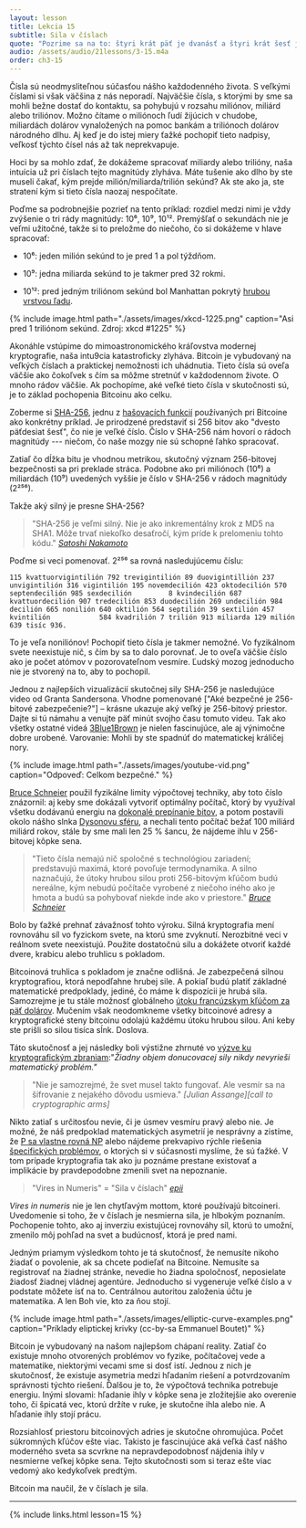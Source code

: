 ```yaml
---
layout: lesson
title: Lekcia 15
subtitle: Sila v číslach
quote: "Pozrime sa na to: štyri krát päť je dvanásť a štyri krát šesť je trinásť a štyri krát sedem je štrnásť – ale no tak! Týmto tempom sa nikdy nedostanem po dvadsať"
audio: /assets/audio/21lessons/3-15.m4a
order: ch3-15
---
```


Čísla sú neodmysliteľnou súčasťou nášho každodenného života. S veľkými 
číslami si však väčšina z nás neporadí. Najväčšie čísla, s ktorými by 
sme sa mohli bežne dostať do kontaktu, sa pohybujú v rozsahu miliónov, 
miliárd alebo triliónov. Možno čítame o miliónoch ľudí žijúcich v chudobe, 
miliardách dolárov vynaložených na pomoc bankám a triliónoch dolárov 
národného dlhu. Aj keď je do istej miery ťažké pochopiť tieto nadpisy, 
veľkosť týchto čísel nás až tak neprekvapuje.

Hoci by sa mohlo zdať, že dokážeme spracovať miliardy alebo trilióny, 
naša intuícia už pri číslach tejto magnitúdy zlyháva. Máte tušenie ako 
dlho by ste museli čakať, kým prejde milión/miliarda/trilión sekúnd? 
Ak ste ako ja, ste stratení kým si tieto čísla naozaj nespočítate.

Poďme sa podrobnejšie pozrieť na tento príklad: rozdiel medzi nimi je 
vždy zvýšenie o tri rády magnitúdy: 10⁶, 10⁹, 10¹². Premýšľať o sekundách 
nie je veľmi užitočné, takže si to preložme do niečoho, čo si dokážeme 
v hlave spracovať:

- 10⁶: jeden milión sekúnd to je pred 1 a pol týždňom.

- 10⁹: jedna miliarda sekúnd to je takmer pred 32 rokmi.

- 10¹²: pred jedným triliónom sekúnd bol Manhattan pokrytý [hrubou vrstvou ľadu].

{% include image.html path="./assets/images/xkcd-1225.png" caption="Asi pred 1 triliónom sekúnd. Zdroj: xkcd #1225" %}

Akonáhle vstúpime do mimoastronomického kráľovstva modernej kryptografie, 
naša intu9cia katastroficky zlyháva. Bitcoin je vybudovaný na veľkých 
číslach a praktickej nemožnosti ich uhádnutia. Tieto čísla sú oveľa väčšie 
ako čokoľvek s čím sa môžme stretnúť v každodennom živote. O mnoho rádov 
väčšie. Ak pochopíme, aké veľké tieto čísla v skutočnosti sú, je to základ 
pochopenia Bitcoinu ako celku.

Zoberme si [SHA-256], jednu z [hašovacích funkcií] používaných pri Bitcoine 
ako konkrétny príklad. Je prirodzené predstaviť si 256 bitov ako "dvesto 
päťdesiat šesť", čo nie je veľké číslo. Číslo v SHA-256 nám hovorí o rádoch 
magnitúdy --- niečom, čo naše mozgy nie sú schopné ľahko spracovať.

Zatiaľ čo dĺžka bitu je vhodnou metrikou, skutočný význam 256-bitovej 
bezpečnosti sa pri preklade stráca. Podobne ako pri miliónoch (10⁶) a 
miliardách (10⁹) uvedených vyššie je číslo v SHA-256 v rádoch magnitúdy (2²⁵⁶).

Takže aký silný je presne SHA-256?


> "SHA-256 je veľmi silný. Nie je ako inkrementálny krok z MD5 na SHA1. 
> Môže trvať niekoľko desaťročí, kým príde k prelomeniu tohto kódu."
> <cite>[Satoshi Nakamoto]</cite>

Poďme si veci pomenovať. 2²⁵⁶ sa rovná nasledujúcemu číslu:

    115 kvattuorvigintilión 792 trevigintilión 89 duovigintillión 237 unvigintilión 316 vigintilión 195 novemdecilión 423 oktodecilión 570 septendecilión 985 sexdecilión         8 kvindecilión 687 kvattuordecilión 907 tredecilión 853 duodecilión 269 undecilión 984 decilión 665 nonilión 640 oktilión 564 septilión 39 sextilión 457 kvintilión            584 kvadrilión 7 trilión 913 miliarda 129 milión 639 tisíc 936.

To je veľa noniliónov! Pochopiť tieto čísla je takmer nemožné. Vo fyzikálnom 
svete neexistuje nič, s čím by sa to dalo porovnať. Je to oveľa väčšie číslo 
ako je počet atómov v pozorovateľnom vesmíre. Ľudský mozog jednoducho nie je 
stvorený na to, aby to pochopil.

Jednou z najlepších vizualizácií skutočnej sily SHA-256 je nasledujúce video 
od Granta Sandersona. Vhodne pomenované ["Aké bezpečné je 256-bitové 
zabezpečenie?"] – krásne ukazuje aký veľký je 256-bitový priestor. Dajte si 
tú námahu a venujte päť minút svojho času tomuto videu. Tak ako všetky ostatné 
videá [3Blue1Brown] je nielen fascinujúce, ale aj výnimočne dobre urobené. 
Varovanie: Mohli by ste spadnúť do matematickej králičej nory.

{% include image.html path="./assets/images/youtube-vid.png" caption="Odpoveď: Celkom bezpečné." %}

[Bruce Schneier] použil fyzikálne limity výpočtovej techniky, aby toto číslo 
znázornil: aj keby sme dokázali vytvoriť optimálny počítač, ktorý by využíval 
všetku dodávanú energiu na [dokonalé prepínanie bitov], a potom postavili okolo 
nášho slnka [Dysonovu sféru], a nechali tento počítač bežať 100 miliárd miliárd 
rokov, stále by sme mali len 25 % šancu, že nájdeme ihlu v 256-bitovej 
kôpke sena.

> "Tieto čísla nemajú nič spoločné s technológiou zariadení; predstavujú maximá, 
> ktoré povoľuje termodynamika. A silno naznačujú, že útoky hrubou silou proti 
> 256-bitovým kľúčom budú nereálne, kým nebudú počítače vyrobené z niečoho iného 
> ako je hmota a budú sa pohybovať niekde inde ako v priestore."
> <cite>[Bruce Schneier][2]</cite>

Bolo by ťažké prehnať závažnosť tohto výroku. Silná kryptografia mení rovnováhu 
síl vo fyzickom svete, na ktorú sme zvyknutí. Nerozbitné veci v reálnom svete 
neexistujú. Použite dostatočnú silu a dokážete otvoriť každé dvere, krabicu 
alebo truhlicu s pokladom.

Bitcoinová truhlica s pokladom je značne odlišná. Je zabezpečená silnou 
kryptografiou, ktorá nepodľahne hrubej sile. A pokiaľ budú platiť základné 
matematické predpoklady, jediné, čo máme k dispozícii je hrubá sila. Samozrejme 
je tu stále možnosť globálneho [útoku francúzskym kľúčom za päť dolárov][wrench attack]. 
Mučením však neodomkneme všetky bitcoinové adresy a kryptografické steny bitcoinu
odolajú každému útoku hrubou silou. Ani keby ste prišli so silou tisíca sĺnk. 
Doslova.

Táto skutočnosť a jej následky boli výstižne zhrnuté vo [výzve ku kryptografickým 
zbraniam]:"*Žiadny objem donucovacej sily nikdy nevyrieši matematický problém."*

> "Nie je samozrejmé, že svet musel takto fungovať. Ale vesmír sa na šifrovanie 
> z nejakého dôvodu usmieva."
> <cite>[Julian Assange][call to cryptographic arms]</cite>

Nikto zatiaľ s určitosťou nevie, či je úsmev vesmíru pravý alebo nie. 
Je možné, že náš predpoklad matematických asymetrií je nesprávny a zistíme, 
že [P sa vlastne rovná NP] alebo nájdeme prekvapivo rýchle riešenia [špecifických 
problémov], o ktorých si v súčasnosti myslíme, že sú ťažké. V tom prípade 
kryptografia tak ako ju poznáme prestane existovať a implikácie by pravdepodobne 
zmenili svet na nepoznanie.

> "Vires in Numeris" = "Sila v číslach"
> <cite>[epii]</cite>

*Vires in numeris* nie je len chytľavým mottom, ktoré používajú bitcoineri. 
Uvedomenie si toho, že v číslach je nesmierna sila, je hlbokým poznaním. 
Pochopenie tohto, ako aj inverziu existujúcej rovnováhy síl, ktorú to umožní, 
zmenilo môj pohľad na svet a budúcnosť, ktorá je pred nami.

Jedným priamym výsledkom tohto je tá skutočnosť, že nemusíte nikoho žiadať o 
povolenie, ak sa chcete podieľať na Bitcoine. Nemusíte sa registrovať na žiadnej 
stránke, nevedie ho žiadna spoločnosť, neposielate žiadosť žiadnej vládnej 
agentúre. Jednoducho si vygeneruje veľké číslo a v podstate môžete ísť na to. 
Centrálnou autoritou založenia účtu je matematika. A len Boh vie, kto za ňou stojí.

{% include image.html path="./assets/images/elliptic-curve-examples.png" caption="Príklady eliptickej krivky (cc-by-sa Emmanuel Boutet)" %}

Bitcoin je vybudovaný na našom najlepšom chápaní reality. Zatiaľ čo existuje 
mnoho otvorených problémov vo fyzike, počítačovej vede a matematike, 
niektorými vecami sme si dosť istí. Jednou z nich je skutočnosť, že 
existuje asymetria medzi hľadaním riešení a potvrdzovaním správnosti týchto 
riešení. Ďalšou je to, že výpočtová technika potrebuje energiu. 
Inými slovami: hľadanie ihly v kôpke sena je zložitejšie ako overenie 
toho, či špicatá vec, ktorú držíte v ruke, je skutočne ihla alebo nie. 
A hľadanie ihly stojí prácu.

Rozsiahlosť priestoru bitcoinových adries je skutočne ohromujúca. Počet 
súkromných kľúčov ešte viac. Takisto je fascinujúce aká veľká časť nášho 
moderného sveta sa scvrkne na nepravdepodobnosť nájdenia ihly v nesmierne 
veľkej kôpke sena. Tejto skutočnosti som si teraz ešte viac 
vedomý ako kedykoľvek predtým.

Bitcoin ma naučil, že v číslach je sila.

---

{% include links.html lesson=15 %}

[hrubou vrstvou ľadu]: https://en.wikipedia.org/wiki/Last_Glacial_Maximum
[xkcd \#1125]: https://xkcd.com/1225/
[SHA-256]: https://en.wikipedia.org/wiki/SHA-2
[hašovacích funkcií]: https://en.bitcoin.it/wiki/Block_hashing_algorithm
[Satoshi Nakamoto]: https://bitcointalk.org/index.php?topic=191.msg1585#msg1585
[Aké bezpečné je 256-bitové zabezpečenie?]: https://www.youtube.com/watch?v=S9JGmA5_unY
[Bruce Schneier]: https://www.schneier.com/
[dokonalé prepínanie bitov]: https://en.wikipedia.org/wiki/Landauer%27s_principle#Equation
[Dysonovu sféru]: https://en.wikipedia.org/wiki/Dyson_sphere
[2]: https://books.google.com/books?id=Ok0nDwAAQBAJ&pg=PT316&dq=%22These+numbers+have+nothing+to+do+with+the+technology+of+the+devices;%22&hl=en&sa=X&ved=0ahUKEwjXttWl8YLhAhUphOAKHZZOCcsQ6AEIKjAA#v=onepage&q&f=false
[wrench attack]: https://xkcd.com/538/
[výzve ku kryptografickým zbraniam]: https://cryptome.org/2012/12/assange-crypto-arms.htm
[P sa vlastne rovná NP]: https://en.wikipedia.org/wiki/P_versus_NP_problem#P_=_NP
[špecifických problémov]: https://en.wikipedia.org/wiki/Discrete_logarithm#Cryptography
[epii]: https://bitcointalk.org/index.php?topic=4994.msg140770#msg140770
[3Blue1Brown]: https://twitter.com/3blue1brown

<!-- Wikipedia -->
[alice]: https://en.wikipedia.org/wiki/Alice%27s_Adventures_in_Wonderland
[carroll]: https://en.wikipedia.org/wiki/Lewis_Carroll
